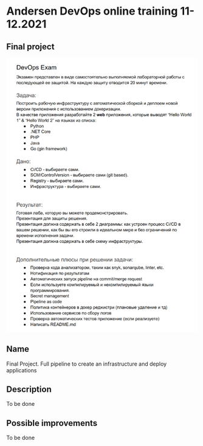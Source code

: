 # Andersen DevOps online training 11-12.2021

## Final project
![Task](https://github.com/alexeyput/andr-devops/blob/main/project/images/task.png?raw=true)

## Name
Final Project. Full pipeline to create an infrastructure and deploy applications

## Description
To be done


## Possible improvements
To be done